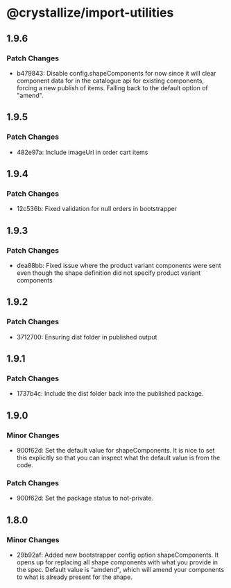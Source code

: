 # @crystallize/import-utilities

## 1.9.6

### Patch Changes

- b479843: Disable config.shapeComponents for now since it will clear component
  data for in the catalogue api for existing components, forcing a new publish
  of items. Falling back to the default option of "amend".

## 1.9.5

### Patch Changes

- 482e97a: Include imageUrl in order cart items

## 1.9.4

### Patch Changes

- 12c536b: Fixed validation for null orders in bootstrapper

## 1.9.3

### Patch Changes

- dea88bb: Fixed issue where the product variant components were sent even
  though the shape definition did not specify product variant components

## 1.9.2

### Patch Changes

- 3712700: Ensuring dist folder in published output

## 1.9.1

### Patch Changes

- 1737b4c: Include the dist folder back into the published package.

## 1.9.0

### Minor Changes

- 900f62d: Set the default value for shapeComponents. It is nice to set this
  explicitly so that you can inspect what the default value is from the code.

### Patch Changes

- 900f62d: Set the package status to not-private.

## 1.8.0

### Minor Changes

- 29b92af: Added new bootstrapper config option shapeComponents. It opens up for
  replacing all shape components with what you provide in the spec. Default
  value is "amdend", which will amend your components to what is already present
  for the shape.
